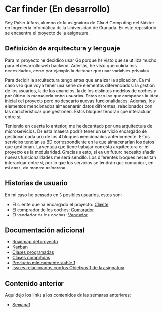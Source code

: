 # Car finder (En desarrollo)
Soy Pablo Alfaro, alumno de la asignatura de Cloud Computing del Máster en Ingeniería Informática de la Universidad de Granada. En este repositorio se encuentra el proyecto de la asignatura.


## Definición de arquitectura y lenguaje
Para mi proyecto he decidido usar Go porque he visto que se utiliza mucho para el desarrollo web backend. Además, he visto que cubría mis necesidades, como por ejemplo la de tener que usar variables privadas.

Para decidir la arquitectura tengo antes que analizar la aplicación. En mi caso veo que voy a tener una serie de elementos diferenciados: la gestión de los usuarios, la de los anuncios, la de los distintos modelos de coches y por último la mensajería entre usuarios. Estos son los que componen la idea inicial del proyecto pero no descarto nuevas funcionalidades. Además, los elementos mencionados almacenarán datos diferentes, relacionados con las características que gestionen. Estos bloques tendrán que interactuar entre sí.

Teniendo en cuenta lo anterior, me he decantado por una arquitectura de microservicios. De esta manera podría tener un servicio encargado de gestionar cada uno de los 4 bloques mencionados anteriormente. Estos servicios tendían su BD correspondiente en la que almacenarían los datos que gestionan. La ventaja que tiene trabajar con esta arquitectura en mi proyecto es la modularidad. Gracias a esto, si en un futuro necesito añadir nuevas funcionalidades me será sencillo. Los diferentes bloques necesitan interactuar entre sí, por lo que los servicios se tendrán que comunicar, en mi caso, de manera asíncrona.

## Historias de usuario

En mi caso he pensado en 3 posibles usuarios, estos son:

- El cliente que ha encargado el proyecto: [Cliente](https://github.com/pabloalfaro/Car-finder/issues?q=is%3Aissue+is%3Aopen+label%3Acliente)
- El comprador de los coches: [Comprador](https://github.com/pabloalfaro/Car-finder/issues?q=is%3Aissue+is%3Aopen+label%3Acomprador)
- El vendedor de los coches: [Vendedor](https://github.com/pabloalfaro/Car-finder/issues?q=is%3Aissue+is%3Aopen+label%3Avendedor)



## Documentación adicional
- [Roadmap del proyecto](https://github.com/pabloalfaro/Car-finder/blob/main/roadmap.md)
- [Kanban](https://github.com/pabloalfaro/Car-finder/projects/1)
- [Clases programadas](https://github.com/pabloalfaro/Car-finder/tree/main/src/main)
- [Clases compiladas](https://github.com/pabloalfaro/Car-finder/blob/main/Documentaci%C3%B3n%20adicional/verificaci%C3%B3n%20del%20c%C3%B3digo.png)
- [Producto mínimamente viable 1](https://github.com/pabloalfaro/Car-finder/milestone/3)
- [Issues relacionados con los Objetivos 1 de la asignatura](https://github.com/pabloalfaro/Car-finder/milestone/2)


## Contenido anterior
Aquí dejo los links a los contenidos de las semanas anteriores:

- [Semana1](https://github.com/pabloalfaro/Car-finder/blob/main/Semanas%20anteriores/tema1.md)
